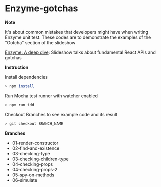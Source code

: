# Enzyme-gotchas


**Note**

It's about common mistakes that developers might have when writing Enzyme unit test. These codes are to demonstrate the examples of the "Gotcha" section of the slideshow

[Enzyme: A deep dive](https://docs.google.com/presentation/d/15lOuzMslRLBufAWk4rUoHGHQo1QO5fRjAUWNv_45rWU/edit?usp=sharing): Slideshow talks about fundamental React APIs and gotchas


**Instruction**

Install dependencies
```sh
> npm install
```
Run Mocha test runner with watcher enabled
```sh
> npm run tdd
```
Checkout Branches to see example code and its result
```sh
> git checkout BRANCH_NAME
```

**Branches**
- 01-render-constructor
- 02-find-and-existence
- 03-checking-type
- 03-checking-children-type
- 04-checking-props
- 04-checking-props-2
- 05-spy-on-methods
- 06-simulate
